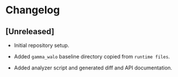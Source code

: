 # Changelog

## [Unreleased]
 - Initial repository setup.
 - Added `gamma_walo` baseline directory copied from `runtime files`.


- Added analyzer script and generated diff and API documentation.
